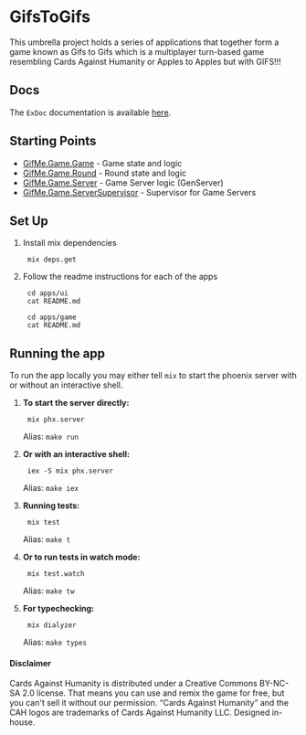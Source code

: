 # GifsToGifs

This umbrella project holds a series of applications that together form a game
known as Gifs to Gifs which is a multiplayer turn-based game resembling
Cards Against Humanity or Apples to Apples but with GIFS!!!

## Docs

The `ExDoc` documentation is available [here](https://solomonhawk.github.io/gifs-to-gifs-reborn/).

## Starting Points

* [GifMe.Game.Game](https://solomonhawk.github.io/gifs-to-gifs-reborn/GifMe.Game.Game.html) - Game state and logic
* [GifMe.Game.Round](https://solomonhawk.github.io/gifs-to-gifs-reborn/GifMe.Game.Round.html) - Round state and logic
* [GifMe.Game.Server](https://solomonhawk.github.io/gifs-to-gifs-reborn/GifMe.Game.Server.html) - Game Server logic (GenServer)
* [GifMe.Game.ServerSupervisor](https://solomonhawk.github.io/gifs-to-gifs-reborn/GifMe.Game.ServerSupervisor.html) - Supervisor for Game Servers

## Set Up

1. Install mix dependencies

        mix deps.get

2. Follow the readme instructions for each of the apps

        cd apps/ui
        cat README.md

        cd apps/game
        cat README.md

## Running the app

To run the app locally you may either tell `mix` to start the phoenix server with or without an interactive shell.

1. **To start the server directly:**

        mix phx.server

    Alias: `make run`

2. **Or with an interactive shell:**

        iex -S mix phx.server

    Alias: `make iex`

3. **Running tests:**

        mix test

    Alias: `make t`

4. **Or to run tests in watch mode:**

        mix test.watch

    Alias: `make tw`

5. **For typechecking:**

        mix dialyzer

    Alias: `make types`

#### Disclaimer

Cards Against Humanity is distributed under a Creative Commons BY-NC-SA 2.0 license. That means you can use and remix the game for free, but you can't sell it without our permission. “Cards Against Humanity” and the CAH logos are trademarks of Cards Against Humanity LLC. Designed in-house.